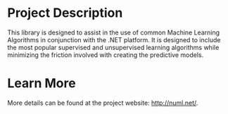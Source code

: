 # Project Description
This library is designed to assist in the use of common Machine Learning Algorithms in conjunction with the .NET platform. It is designed to include the most popular supervised and unsupervised learning algorithms while minimizing the friction involved with creating the predictive models.

# Learn More
More details can be found at the project website: http://numl.net/.
